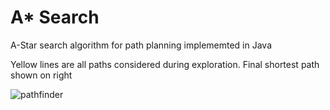# A* Search
A-Star search algorithm for path planning implememted in Java

Yellow lines are all paths considered during exploration. Final shortest path shown on right

![pathfinder](https://github.com/eoinoreilly30/astar-search/blob/master/pathfinder.png)
